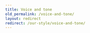 ```yaml
---
title: Voice and tone
old_permalink: /voice-and-tone/
layout: redirect
redirect: /our-style/voice-and-tone/
---
```

